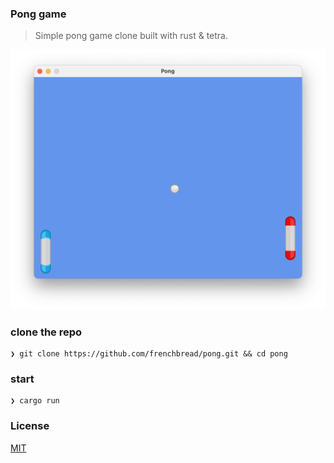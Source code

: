 ### Pong game

> Simple pong game clone built with rust & tetra.

![screenshot](https://raw.githubusercontent.com/frenchbread/pong/main/resources/screenshot.png)

### clone the repo

```
❯ git clone https://github.com/frenchbread/pong.git && cd pong
```

### start

```
❯ cargo run
```

### License

[MIT](https://github.com/frenchbread/pong/blob/main/LICENSE)

